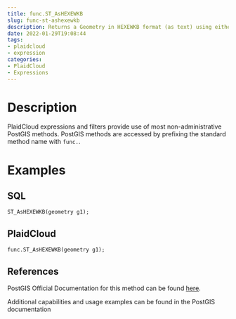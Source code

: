```yaml
---
title: func.ST_AsHEXEWKB
slug: func-st-ashexewkb
description: Returns a Geometry in HEXEWKB format (as text) using either little-endian (NDR) or big-endian (XDR) encoding
date: 2022-01-29T19:08:44
tags:
- plaidcloud
- expression
categories:
- PlaidCloud
- Expressions
---
```



# Description


PlaidCloud expressions and filters provide use of most non-administrative PostGIS methods. PostGIS methods are accessed by prefixing the standard method name with `func.`.



# Examples


## SQL



```
ST_AsHEXEWKB(geometry g1);
```


## PlaidCloud



```
func.ST_AsHEXEWKB(geometry g1);
```


## References


PostGIS Official Documentation for this method can be found [here](https://postgis.net/docs/manual-3.1/ST_AsHEXEWKB.html).



Additional capabilities and usage examples can be found in the PostGIS documentation

